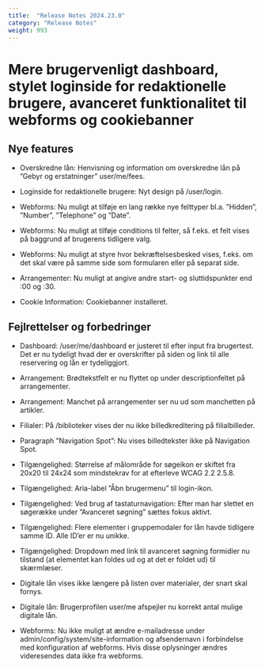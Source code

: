 ```yaml
---
title:  "Release Notes 2024.23.0"
category: "Release Notes"
weight: 993
---
```


# Mere brugervenligt dashboard, stylet loginside for redaktionelle brugere, avanceret funktionalitet til webforms og cookiebanner


## Nye features
- Overskredne lån: Henvisning og information om overskredne lån på ”Gebyr og erstatninger” user/me/fees.

- Loginside for redaktionelle brugere: Nyt design på /user/login.

- Webforms: Nu muligt at tilføje en lang række nye felttyper bl.a. ”Hidden”, ”Number”, ”Telephone” og ”Date”.

- Webforms: Nu muligt at tilføje conditions til felter, så f.eks. et felt vises på baggrund af brugerens tidligere valg.

- Webforms: Nu muligt at styre hvor bekræftelsesbesked vises, f.eks. om det skal være på samme side som formularen eller på separat side. 

- Arrangementer: Nu muligt at angive andre start- og sluttidspunkter end :00 og :30. 

- Cookie Information: Cookiebanner installeret. 




## Fejlrettelser og forbedringer

- Dashboard: /user/me/dashboard er justeret til efter input fra brugertest. Det er nu tydeligt hvad der er  overskrifter på siden og link til alle reservering og lån er tydeliggjort. 

- Arrangement: Brødtekstfelt er nu flyttet op under descriptionfeltet på arrangementer.
  
- Arrangement: Manchet på arrangementer ser nu ud som manchetten på artikler.
  
- Filialer: På /biblioteker vises der nu ikke billedkreditering på filialbilleder.
  
- Paragraph ”Navigation Spot”: Nu vises billedtekster ikke på Navigation Spot.
  
- Tilgængelighed: Størrelse af målområde for søgeikon er skiftet fra 20x20 til 24x24 som mindstekrav for at efterleve WCAG 2.2 2.5.8.
  
- Tilgængelighed: Aria-label ”Åbn brugermenu” til login-ikon. 

- Tilgængelighed: Ved brug af tastaturnavigation: Efter man har slettet en søgerække under ”Avanceret søgning” sættes fokus aktivt. 

- Tilgængelighed: Flere elementer i gruppemodaler for lån havde tidligere samme ID. Alle ID’er er nu unikke. 

- Tilgængelighed: Dropdown med link til avanceret søgning formidler nu tilstand (at elementet kan foldes ud og at det er foldet ud) til skærmlæser.

- Digitale lån vises ikke længere på listen over materialer, der snart skal fornys.
   
- Digitale lån: Brugerprofilen user/me afspejler nu korrekt antal mulige digitale lån.
   
- Webforms: Nu ikke muligt at ændre e-mailadresse under admin/config/system/site-information og afsendernavn i forbindelse med konfiguration af webforms. Hvis disse oplysninger ændres videresendes data ikke fra webforms.  



